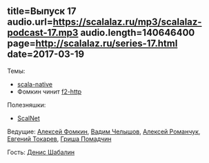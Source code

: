title=Выпуск 17
audio.url=https://scalalaz.ru/mp3/scalalaz-podcast-17.mp3
audio.length=140646400
page=http://scalalaz.ru/series-17.html
date=2017-03-19
----
Темы:

- [scala-native](http://www.scala-native.org/en/latest/)
- Фомкин чинит [f2-http](https://github.com/Spinoco/fs2-http)

Полезняшки:

- [ScalNet](https://github.com/deeplearning4j/ScalNet)

Ведущие: [Алексей Фомкин](http://github.com/fomkin), [Вадим Челышов](http://github.com/dos65), [Алексей Романчук](http://github.com/13h3r),
[Евгений Токарев](http://github.com/strobe), [Гриша Помадчин](https://github.com/pomadchin)

Гость: [Денис Шабалин](https://github.com/densh)
